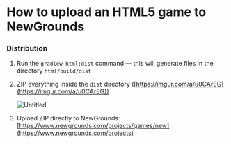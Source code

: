# How to upload an HTML5 game to NewGrounds

### Distribution

1. Run the `gradlew html:dist` command — this will generate files in the directory `html/build/dist`
2. ZIP everything inside the `dist` directory ([https://imgur.com/a/u0CArEG](https://imgur.com/a/u0CArEG))
    
    ![Untitled](https://i.imgur.com/1cHTJdR.png)
    
3. Upload ZIP directly to NewGrounds: [https://www.newgrounds.com/projects/games/new](https://www.newgrounds.com/projects)

